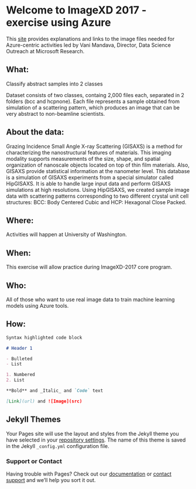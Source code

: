# Welcome to ImageXD 2017 - exercise using Azure

This [site](https://dani-lbnl.github.io/imagexd2017/) provides explanations and links to the image files needed for Azure-centric activities led by Vani Mandava, Director, Data Science Outreach at Microsoft Research.

## What: 
Classify abstract samples into 2 classes

Dataset consists of two classes, containg 2,000 files each, separated in 2 folders (bcc and hcpnone). Each file represents a sample obtained from simulation of a scattering pattern, which produces an image that can be very abstract to non-beamline scientists. 

## About the data:
Grazing Incidence Small Angle X-ray Scattering (GISAXS) is a method for characterizing the nanostructural features of materials. This imaging modality supports measurements of the size, shape, and spatial organization of nanoscale objects located on top of thin film materials. Also, GISAXS provide statistical information at the nanometer level. This database is a simulation of GISAXS experiments from a special simulator called HipGISAXS.  It is able to handle large input data and perform GISAXS simulations at high resolutions. Using HipGISAXS, we created sample image data with scattering patterns corresponding to two different crystal unit cell structures: BCC: Body Centered Cubic and HCP: Hexagonal Close Packed.

## Where: 
Activities will happen at University of Washington.

## When: 
This exercise will allow practice during ImageXD-2017 core program.

## Who: 
All of those who want to use real image data to train machine learning models using Azure tools.

## How:
```markdown
Syntax highlighted code block

# Header 1

- Bulleted
- List

1. Numbered
2. List

**Bold** and _Italic_ and `Code` text

[Link](url) and ![Image](src)
```

## Jekyll Themes

Your Pages site will use the layout and styles from the Jekyll theme you have selected in your [repository settings](https://github.com/dani-lbnl/imagexd2017/settings). The name of this theme is saved in the Jekyll `_config.yml` configuration file.

### Support or Contact

Having trouble with Pages? Check out our [documentation](https://help.github.com/categories/github-pages-basics/) or [contact support](https://github.com/contact) and we’ll help you sort it out.
